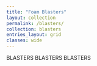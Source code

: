 ```yaml
---
title: "Foam Blasters"
layout: collection
permalink: /blasters/
collection: blasters
entries_layout: grid
classes: wide
---
```


BLASTERS BLASTERS BLASTERS
